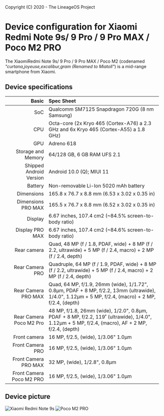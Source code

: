 Copyright (C) 2020 - The LineageOS Project

Device configuration for Xiaomi Redmi Note 9s/ 9 Pro / 9 Pro MAX / Poco M2 PRO
 =========================================

  The XiaomiRedmi Note 9s/ 9 Pro / 9 Pro MAX / Poco M2 (codenamed _"curtana,joyeuse,excalibur,gram (Renamed to Miatoll"_) is a mid-range smartphone from Xiaomi.

  ## Device specifications

  Basic   | Spec Sheet
 -------:|:-------------------------
 SoC     | Qualcomm SM7125 Snapdragon 720G (8 nm Samsung)
 CPU     | Octa-core (2x Kryo 465 (Cortex-A76) a 2.3 GHz and 6x Kryo 465 (Cortex-A55) a 1.8 GHz)
 GPU     | Adreno 618
 Storage and Memory  | 64/128 GB, 6 GB RAM UFS 2.1
 Shipped Android Version | Android 10.0 (Q); MIUI 11
 Battery | Non-removable Li-Ion 5020 mAh battery
 Dimensions | 165.8 x 76.7 x 8.8 mm (6.53 x 3.02 x 0.35 in) 
 Dimensions PRO MAX | 165.5 x 76.7 x 8.8 mm (6.52 x 3.02 x 0.35 in)
 Display | 6.67 inches, 107.4 cm2 (~84.5% screen-to-body ratio)
 Display PRO MAX | 6.67 inches, 107.4 cm2 (~84.6% screen-to-body ratio)
 Rear camera  | Quad, 48 MP (f / 1.8, PDAF, wide) + 8 MP (f / 2.2, ultrawide) + 5 MP (f / 2.4, macro) + 2 MP (f / 2.4, depth)
 Rear Camera PRO | Quadruple, 64 MP (f / 1.9, PDAF, wide) + 8 MP (f / 2.2, ultrawide) + 5 MP (f / 2.4, macro) + 2 MP (f / 2.4, depth)
 Rear Camera PRO MAX | Quad, 	64 MP, f/1.9, 26mm (wide), 1/1.72", 0.8µm, PDAF + 8 MP, f/2.2, 13mm (ultrawide), 1/4.0", 1.12µm + 5 MP, f/2.4, (macro) + 2 MP, f/2.4, (depth)
 Rear Camera Poco M2 Pro | 48 MP, f/1.8, 26mm (wide), 1/2.0", 0.8µm, PDAF + 8 MP, f/2.2, 119˚ (ultrawide), 1/4.0", 1.12µm + 5 MP, f/2.4, (macro), AF + 2 MP, f/2.4, (depth)
 Front camera  | 16 MP, f/2.5, (wide), 1/3.06" 1.0µm
 Front Camera PRO | 16 MP, f/2.5, (wide), 1/3.06" 1.0µm
 Front Camera PRO MAX | 32 MP, (wide), 1/2.8", 0.8µm
 Front Camera Poco M2 PRO | 16 MP, f/2.5, (wide), 1/3.06" 1.0µm

  ## Device picture

  ![Xiaomi Redmi Note 9s](https://fdn2.gsmarena.com/vv/bigpic/xiaomi-redmi-note-9-pro.jpg "Xiaomi Redmi Note 9s/PRO")
  ![Poco M2 PRO](https://fdn2.gsmarena.com/vv/bigpic/poco-m2-pro.jpg "Poco M2 PRO")
